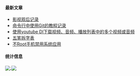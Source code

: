 #### 最新文章

<!-- BLOG-POST-LIST:START -->
- [影视观后记录](https://xtvj.github.io/posts/%E5%BD%B1%E8%A7%86%E8%A7%82%E5%90%8E%E8%AE%B0%E5%BD%95/)
- [命令行中使用Git的教程记录](https://xtvj.github.io/posts/%E5%91%BD%E4%BB%A4%E8%A1%8C%E4%B8%AD%E4%BD%BF%E7%94%A8git%E7%9A%84%E6%95%99%E7%A8%8B%E8%AE%B0%E5%BD%95/)
- [使用youtube Dl下载视频、音频、播放列表中的多个视频或音频](https://xtvj.github.io/posts/%E4%BD%BF%E7%94%A8youtube-dl%E4%B8%8B%E8%BD%BD%E8%A7%86%E9%A2%91%E9%9F%B3%E9%A2%91%E6%92%AD%E6%94%BE%E5%88%97%E8%A1%A8%E4%B8%AD%E7%9A%84%E5%A4%9A%E4%B8%AA%E8%A7%86%E9%A2%91%E6%88%96%E9%9F%B3%E9%A2%91/)
- [五笔拆字表](https://xtvj.github.io/posts/%E4%BA%94%E7%AC%94%E6%8B%86%E5%AD%97%E8%A1%A8/)
- [不Root手机禁用系统应用](https://xtvj.github.io/posts/%E4%B8%8Droot%E6%89%8B%E6%9C%BA%E7%A6%81%E7%94%A8%E7%B3%BB%E7%BB%9F%E5%BA%94%E7%94%A8/)
<!-- BLOG-POST-LIST:END -->

#### 统计信息

<a href="https://github-readme-stats.vercel.app/api?count_private=true&username=xtvj&show_icons=true&locale=cn&include_all_commits=true&hide_title=true">
  <img align="center" src="https://github-readme-stats.vercel.app/api?count_private=true&username=xtvj&show_icons=true&locale=cn&include_all_commits=true&hide_title=true" /></a><a href="https://github-readme-stats.vercel.app/api/top-langs/?layout=compact&count_private=true&hide=javascript,html,css&username=xtvj&locale=cn">
  <img align="center" src="https://github-readme-stats.vercel.app/api/top-langs/?layout=compact&count_private=true&hide=javascript,html,css&username=xtvj&locale=cn" /></a>
